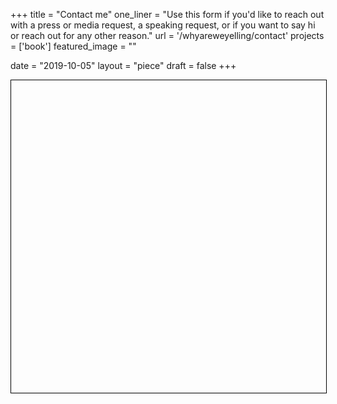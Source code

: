 +++
title = "Contact me"
one_liner = "Use this form if you'd like to reach out with a press or media request, a speaking request, or if you want to say hi or reach out for any other reason."
url = '/whyareweyelling/contact'
projects = ['book']
featured_image = ""

date = "2019-10-05"
layout = "piece"
draft = false
+++

<div class="typeform-widget" data-url="https://buster.typeform.com/to/qivZSC" data-transparency="0" data-hide-headers=true data-hide-footer=true style="width: 100%; height: 500px; border: 1px solid #000;"></div> 

<script> (function() { var qs,js,q,s,d=document, gi=d.getElementById, ce=d.createElement, gt=d.getElementsByTagName, id="typef_orm_share", b="https://embed.typeform.com/"; if(!gi.call(d,id)) { js=ce.call(d,"script"); js.id=id; js.src=b+"embed.js"; q=gt.call(d,"script")[0]; q.parentNode.insertBefore(js,q) } })() </script>